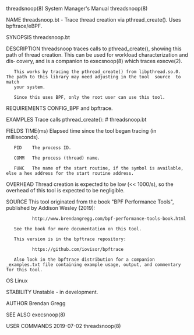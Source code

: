 threadsnoop(8)                                                System Manager's Manual                                               threadsnoop(8)

NAME
       threadsnoop.bt - Trace thread creation via pthread_create(). Uses bpftrace/eBPF.

SYNOPSIS
       threadsnoop.bt

DESCRIPTION
       threadsnoop traces calls to pthread_create(), showing this path of thread creation. This can be used for workload characterization and dis‐
       covery, and is a companion to execsnoop(8) which traces execve(2).

       This works by tracing the pthread_create() from libpthread.so.0. The path to this library may need adjusting in the tool  source  to  match
       your system.

       Since this uses BPF, only the root user can use this tool.

REQUIREMENTS
       CONFIG_BPF and bpftrace.

EXAMPLES
       Trace calls pthread_create():
              # threadsnoop.bt

FIELDS
       TIME(ms)
              Elapsed time since the tool began tracing (in milliseconds).

       PID    The process ID.

       COMM   The process (thread) name.

       FUNC   The name of the start routine, if the symbol is available, else a hex address for the start routine address.

OVERHEAD
       Thread creation is expected to be low (<< 1000/s), so the overhead of this tool is expected to be negligible.

SOURCE
       This tool originated from the book "BPF Performance Tools", published by Addison Wesley (2019):

              http://www.brendangregg.com/bpf-performance-tools-book.html

       See the book for more documentation on this tool.

       This version is in the bpftrace repository:

              https://github.com/iovisor/bpftrace

       Also look in the bpftrace distribution for a companion _examples.txt file containing example usage, output, and commentary for this tool.

OS
       Linux

STABILITY
       Unstable - in development.

AUTHOR
       Brendan Gregg

SEE ALSO
       execsnoop(8)

USER COMMANDS                                                       2019-07-02                                                      threadsnoop(8)
